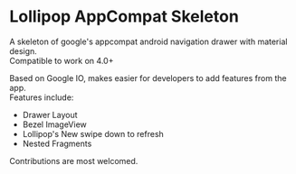 Lollipop AppCompat Skeleton
===========================

A skeleton of google's appcompat android navigation drawer with material design.<br/>
Compatible to work on 4.0+

Based on Google IO, makes easier for developers to add features from the app.
<br/>
Features include:
* Drawer Layout
* Bezel ImageView
* Lollipop's New swipe down to refresh
* Nested Fragments
 

Contributions are most welcomed.
